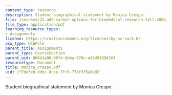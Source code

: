 ```yaml
---
content_type: resource
description: Student biographical statement by Monica Crespo.
file: /courses/22-a09-career-options-for-biomedical-research-fall-2006/1f7de5c8ddbc8cee7fc9778f3f5a8a92_monica_crespo.pdf
file_type: application/pdf
learning_resource_types:
- Assignments
license: https://creativecommons.org/licenses/by-nc-sa/4.0/
ocw_type: OCWFile
parent_title: Assignments
parent_type: CourseSection
parent_uid: 80441a90-08fd-8eba-970c-e8249199d163
resourcetype: Document
title: monica_crespo.pdf
uid: 1f7de5c8-ddbc-8cee-7fc9-778f3f5a8a92
---
```

Student biographical statement by Monica Crespo.